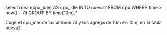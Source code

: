 select mean(cpu_idle) AS cpu_idle INTO nueva2 FROM cpu WHERE time > now() - 7d GROUP BY time(10m),*

Coge el cpu_idle de los últimos 7d y los agrega de 10m en 10m, en la tabla nueva2
